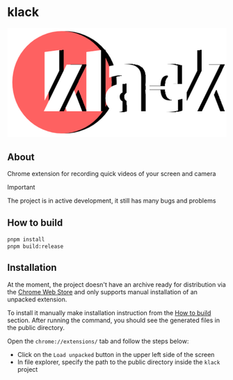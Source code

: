# klack

<!-- markdownlint-disable MD033 -->
<p align="center">
  <img src="./docs/assets/Lookup_512x257.png" alt="klack lookup">
</p>

## About

Chrome extension for recording quick videos of your screen and camera

> [!IMPORTANT]
> The project is in active development, it still has many bugs and problems

## How to build

```shell
pnpm install
pnpm build:release
```

## Installation

At the moment, the project doesn't have an archive ready for distribution via the [Chrome Web Store](https://chromewebstore.google.com/category/extensions) and only supports manual installation of an unpacked extension.

To install it manually make installation instruction from the [How to build](#how-to-build) section. After running the command, you should see the generated files in the public directory.

Open the `chrome://extensions/` tab and follow the steps below:

- Click on the `Load unpacked` button in the upper left side of the screen
- In file explorer, specify the path to the public directory inside the `klack` project
